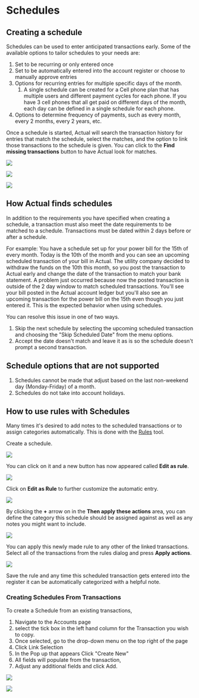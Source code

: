 # Schedules

[rules]: ./rules

## Creating a schedule

Schedules can be used to enter anticipated transactions early. Some of the available options to tailor schedules to your needs are:

1.  Set to be recurring or only entered once
2.  Set to be automatically entered into the account register or choose to manually approve entries
3.  Options for recurring entries for multiple specific days of the month.
    1. A single schedule can be created for a Cell phone plan that has multiple users and different payment cycles for each phone. If you have 3 cell phones that all get paid on different days of the month, each day can be defined in a single schedule for each phone.
4.  Options to determine frequency of payments, such as every month, every 2 months, every 2 years, etc.

Once a schedule is started, Actual will search the transaction history for entries that match the schedule, select the matches, and the option to link those transactions to the schedule is given. You can click to the **Find missing transactions** button to have Actual look for matches.

![](/img/schedules/schedules-1.png)

![](/img/schedules/schedules-6.png)

![](/img/schedules/schedules-7.png)

## How Actual finds schedules

In addition to the requirements you have specified when creating a schedule, a transaction must also meet the date requirements to be matched to a schedule. Transactions must be dated within 2 days before or after a schedule.

For example: You have a schedule set up for your power bill for the 15th of every month. Today is the 10th of the month and you can see an upcoming scheduled transaction of your bill in Actual. The utility company decided to withdraw the funds on the 10th this month, so you post the transaction to Actual early and change the date of the transaction to match your bank statement. A problem just occurred because now the posted transaction is outside of the 2 day window to match scheduled transactions. You'll see your bill posted in the Actual account ledger but you'll also see an upcoming transaction for the power bill on the 15th even though you just entered it. This is the expected behavior when using schedules.

You can resolve this issue in one of two ways.

1. Skip the next schedule by selecting the upcoming scheduled transaction and choosing the "Skip Scheduled Date" from the menu options.
2. Accept the date doesn't match and leave it as is so the schedule doesn't prompt a second transaction.

## Schedule options that are not supported

1. Schedules cannot be made that adjust based on the last non-weekend day (Monday-Friday) of a month.
2. Schedules do not take into account holidays.

## How to use rules with Schedules

Many times it's desired to add notes to the scheduled transactions or to assign categories automatically. This is done with the [Rules][rules] tool.

Create a schedule.

![](/img/schedules/schedules-2.png)

You can click on it and a new button has now appeared called **Edit as rule**.

![](/img/schedules/schedules-3.png)

Click on **Edit as Rule** to further customize the automatic entry.

![](/img/schedules/schedules-4.png)

By clicking the **+** arrow on in the **Then apply these actions** area, you can define the category this schedule should be assigned against as well as any notes you might want to include.

![](/img/schedules/schedules-5.png)

You can apply this newly made rule to any other of the linked transactions. Select all of the transactions from the rules dialog and press **Apply actions**.

![](/img/schedules/schedules-8.png)

Save the rule and any time this scheduled transaction gets entered into the register it can be automatically categorized with a helpful note.

### Creating Schedules From Transactions
To create a Schedule from an existing transactions,
1. Navigate to the Accounts page
2. select the tick box in the left hand column for the Transaction you wish to copy.
3. Once selected, go to the drop-down menu on the top right of the page
4. Click Link Selection
5. In the Pop up that appears Click "Create New"
6. All fields will populate from the transaction,
7. Adjust any additional fields and click Add.

![](/img/bulk-edit/link-schedule.png)

![](/img/bulk-edit/create-new-schedule.png)
